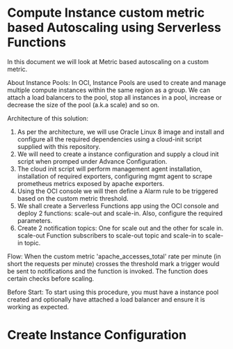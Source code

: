 # Compute Instance custom metric based Autoscaling using Serverless Functions

In this document we will look at Metric based autoscaling on a custom metric.

About Instance Pools:
In OCI, Instance Pools are used to create and manage multiple compute instances within the same region as a group. We can attach a load balancers to the pool, stop all instances in a pool, increase or decrease the size of the pool (a.k.a scale) and so on. 

Architecture of this solution:

1. As per the architecture, we will use Oracle Linux 8 image and install and configure all the required dependencies using a cloud-init script supplied with this repository.
2. We will need to create a instance configuration and supply a cloud init script when promped under Advance Configuration.
3. The cloud init script will perform management agent installation, installation of required exporters, configuring mgmt agent to scrape prometheus metrics exposed by apache exporters.
4. Using the OCI console we will then define a Alarm rule to be triggered based on the custom metric threshold.
5. We shall create a Serverless Functions app using the OCI console and deploy 2 functions: scale-out and scale-in. Also, configure the required parameters.
6. Create 2 notification topics: One for scale out and the other for scale in. scale-out Function subscribers to scale-out topic and scale-in to scale-in topic.

Flow: When the custom metric 'apache_accesses_total' rate per minute (in short the requests per minute) crosses the threshold mark a trigger would be sent to notifications and the function is invoked. The function does certain checks before scaling.

Before Start:
To start using this procedure, you must have a instance pool created and optionally have attached a load balancer and ensure it is working as expected.

# Create Instance Configuration

